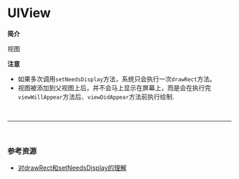 # UIView

**简介**

视图


**注意**

* 如果多次调用`setNeedsDisplay`方法，系统只会执行一次`drawRect`方法。
* 视图被添加到父视图上后，并不会马上显示在屏幕上，而是会在执行完`viewWillAppear`方法后、`viewDidAppear`方法前执行绘制.

<br>

***

<br>

### 参考资源

* [对drawRect和setNeedsDisplay的理解](http://blog.csdn.net/jkwmscq/article/details/47020699)
